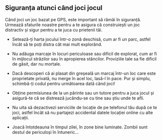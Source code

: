 ## Siguranța atunci când joci jocul

Când joci un joc bazat pe GPS, este important să rămâi în siguranță. Urmează sfaturile noastre pentru a te asigura că construiești un joc distractiv și sigur pentru a te juca cu prietenii tăi.

+ Setează-ți harta jocului într-o zonă deschisă, cum ar fi un parc, astfel încât să te poți distra cât mai mult explorând.

+ Nu adăuga marcaje în locuri periculoase sau dificil de explorat, cum ar fi în mijlocul străzilor sau în apropierea stâncilor. Proviziile tale sa fie dificil de găsit, dar nu mortale.

+ Dacă descoperi că ai plasat din greșeală un marcaj într-un loc care este proprietate privată, nu merge în acel loc, lasă-l în pace. Pur și simplu, schimbă-ți codul pentru următoarea dată când joci!

+ Obține permisiunea de la un părinte sau un tutore pentru a juca jocul și asigură-te că se distrează jucându-se cu tine sau știu unde te afli.

+ Nu uita să dezactivezi serviciile de locație de pe telefonul tău după ce te joci, astfel încât să nu partajezi accidental datele locației online cu alte aplicații.

+ Joacă întotdeauna în timpul zilei, în zone bine luminate. Zombii sunt destul de periculoși în întuneric...